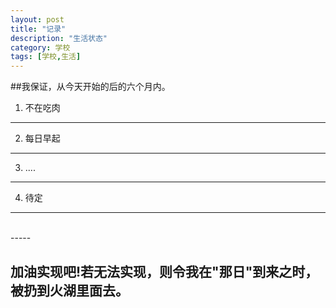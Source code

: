 ```yaml
---
layout: post
title: "记录"
description: "生活状态"
category: 学校
tags: [学校,生活]
---
```


##我保证，从今天开始的后的六个月内。<br/>
1. 不在吃肉
---
2. 每日早起
----
3. ....
---
4. 待定
---
<br/>
-----

加油实现吧!若无法实现，则令我在"那日"到来之时，被扔到火湖里面去。
-----
